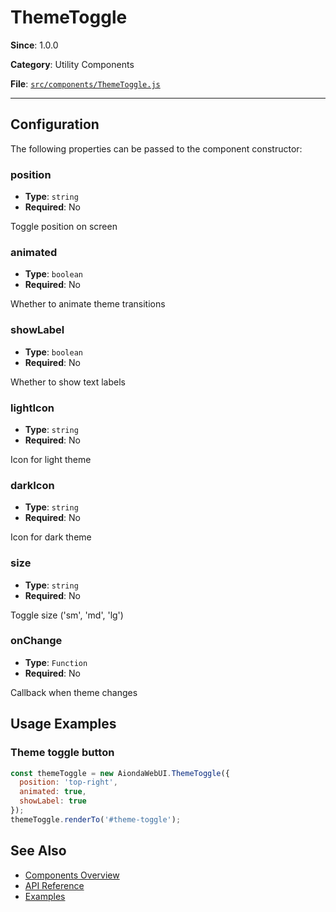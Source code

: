 # ThemeToggle



**Since**: 1.0.0

**Category**: Utility Components

**File**: [`src/components/ThemeToggle.js`](src/components/ThemeToggle.js)

---

## Configuration

The following properties can be passed to the component constructor:

### position

- **Type**: `string`
- **Required**: No

Toggle position on screen

### animated

- **Type**: `boolean`
- **Required**: No

Whether to animate theme transitions

### showLabel

- **Type**: `boolean`
- **Required**: No

Whether to show text labels

### lightIcon

- **Type**: `string`
- **Required**: No

Icon for light theme

### darkIcon

- **Type**: `string`
- **Required**: No

Icon for dark theme

### size

- **Type**: `string`
- **Required**: No

Toggle size ('sm', 'md', 'lg')

### onChange

- **Type**: `Function`
- **Required**: No

Callback when theme changes




## Usage Examples

### Theme toggle button


```javascript
const themeToggle = new AiondaWebUI.ThemeToggle({
  position: 'top-right',
  animated: true,
  showLabel: true
});
themeToggle.renderTo('#theme-toggle');
```


## See Also

- [Components Overview](../index.md)
- [API Reference](../api/component.md)
- [Examples](../examples/index.md)